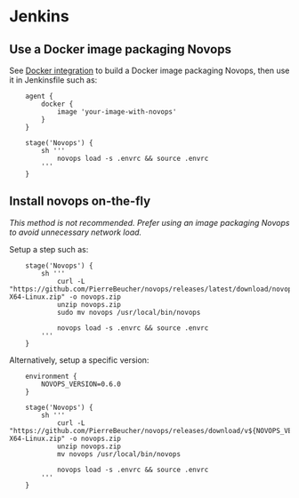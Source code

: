 # Jenkins


## Use a Docker image packaging Novops

See [Docker integration](docker.md) to build a Docker image packaging Novops, then use it in Jenkinsfile such as:

```Jenkinsfile
    agent {
        docker {
            image 'your-image-with-novops'
        }
    }

    stage('Novops') {
        sh '''
            novops load -s .envrc && source .envrc
        '''
    }
```

## Install novops on-the-fly

_This method is not recommended. Prefer using an image packaging Novops to avoid unnecessary network load._

Setup a step such as:

```Jenkinsfile
    stage('Novops') {
        sh '''
            curl -L "https://github.com/PierreBeucher/novops/releases/latest/download/novops-X64-Linux.zip" -o novops.zip
            unzip novops.zip
            sudo mv novops /usr/local/bin/novops

            novops load -s .envrc && source .envrc
        '''
    }
```

Alternatively, setup a specific version:

```
    environment { 
        NOVOPS_VERSION=0.6.0
    }

    stage('Novops') {
        sh '''
            curl -L "https://github.com/PierreBeucher/novops/releases/download/v${NOVOPS_VERSION}/novops-X64-Linux.zip" -o novops.zip
            unzip novops.zip
            mv novops /usr/local/bin/novops

            novops load -s .envrc && source .envrc
        '''
    }
```
